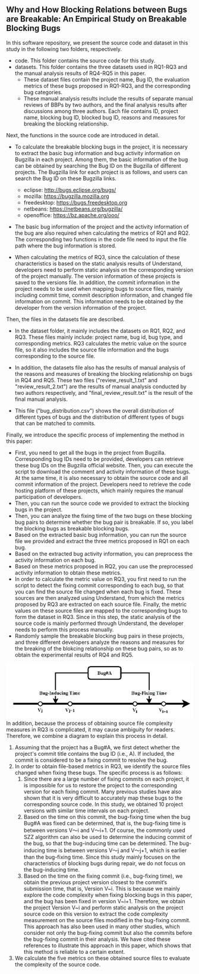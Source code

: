## Why and How Blocking Relations between Bugs are Breakable: An Empirical Study on Breakable Blocking Bugs
In this software repository, we present the source code and dataset in this study in the following two folders, respectively.
- code. This folder contains the source code for this study.
- datasets. This folder contains the three datasets used in RQ1-RQ3 and the manual analysis results of RQ4-RQ5 in this paper. 
    - These dataset files contain the project name, Bug ID, the evaluation metrics of these bugs proposed in RQ1-RQ3, and the corresponding bug categories.
    - These manual analysis results include the results of separate manual reviews of BBPs by two authors, and the final analysis results after discussions among three authors. Each file contains ID, project name, blocking bug ID, blocked bug ID, reasons and measures for breaking the blocking relationship.

Next, the functions in the source code are introduced in detail.
- To calculate the breakable blocking bugs in the project, it is necessary to extract the basic bug information and bug activity information on Bugzilla in each project. Among them, the basic information of the bug can be obtained by searching the Bug ID on the Bugzilla of different projects. The Bugzilla link for each project is as follows, and users can search the Bug ID on these Bugzilla links.
    - eclipse: http://bugs.eclipse.org/bugs/
    - mozilla: https://bugzilla.mozilla.org
    - freedesktop: https://bugs.freedesktop.org
    - netbeans: https://netbeans.org/bugzilla/
    - openoffice: https://bz.apache.org/ooo/

- The basic bug information of the project and the activity information of the bug are also required when calculating the metrics of RQ1 and RQ2. The corresponding two functions in the code file need to input the file path where the bug information is stored. 

- When calculating the metrics of RQ3, since the calculation of these characteristics is based on the static analysis results of Understand, developers need to perform static analysis on the corresponding version of the project manually. The version information of these projects is saved to the versions file. In addition, the commit information in the project needs to be used when mapping bugs to source files, mainly including commit time, commit description information, and changed file information on commit. This information needs to be obtained by the developer from the version information of the project.

Then, the files in the datasets file are described.
- In the dataset folder, it mainly includes the datasets on RQ1, RQ2, and RQ3. These files mainly include: project name, bug id, bug type, and corresponding metrics. RQ3 calculates the metric value on the source file, so it also includes the source file information and the bugs corresponding to the source file.

- In addition, the datasets file also has the results of manual analysis of the reasons and measures of breaking the blocking relationship on bugs in RQ4 and RQ5. These two files ("review_result_1.txt" and "review_result_2.txt") are the results of manual analysis conducted by two authors respectively, and "final_review_result.txt" is the result of the final manual analysis.

- This file ("bug_distribution.csv") shows the overall distribution of different types of bugs and the distribution of different types of bugs that can be matched to commits.

Finally, we introduce the specific process of implementing the method in this paper:
- First, you need to get all the bugs in the project from Bugzilla. Corresponding bug IDs need to be provided, developers can retrieve these bug IDs on the Bugzilla official website. Then, you can execute the script to download the comment and activity information of these bugs. At the same time, it is also necessary to obtain the source code and all commit information of the project. Developers need to retrieve the code hosting platform of these projects, which mainly requires the manual participation of developers.
- Then, you can run the source code we provided to extract the blocking bugs in the project.
- Then, you can analyze the fixing time of the two bugs on these blocking bug pairs to determine whether the bug pair is breakable. If so, you label the blocking bugs as breakable blocking bugs.
- Based on the extracted basic bug information, you can run the source file we provided and extract the three metrics proposed in RQ1 on each bug.
- Based on the extracted bug activity information, you can preprocess the activity information on each bug.
- Based on these metrics proposed in RQ2, you can use the preprocessed activity information to obtain these metrics.
- In order to calculate the metric value on RQ3, you first need to run the script to detect the fixing commit corresponding to each bug, so that you can find the source file changed when each bug is fixed. These sources are then analyzed using Understand, from which the metrics proposed by RQ3 are extracted on each source file. Finally, the metric values on these source files are mapped to the corresponding bugs to form the dataset in RQ3. Since in this step, the static analysis of the source code is mainly performed through Understand, the developer needs to perform this process manually.
- Randomly sample the breakable blocking bug pairs in these projects, and three different developers analyze the reasons and measures for the breaking of the blokcing relationship on these bug pairs, so as to obtain the experimental results of RQ4 and RQ5.


![The Figure of Mapping the Bugs to The Source Code](drawio.png)
In addition, because the process of obtaining source file complexity measures in RQ3 is complicated, it may cause ambiguity for readers. Therefore, we combine a diagram to explain this process in detail.
1. Assuming that the project has a Bug#A, we first detect whether the project's commit title contains the bug ID (i.e., A). If included, the commit is considered to be a fixing commit to resolve the bug. 
2. In order to obtain file-based metrics in RQ3, we identify the source files changed when fixing these bugs. The specific process is as follows:
	1. Since there are a large number of fixing commits on each project, it is impossible for us to restore the project to the corresponding version for each fixing commit. Many previous studies have also shown that it is very difficult to accurately map these bugs to the corresponding source code. In this study, we obtained 10 project versions with similar time intervals on each project. 
	2. Based on the time on this commit, the bug-fixing time when the bug Bug#A was fixed can be determined, that is, the bug-fixing time is between versions V～i and V～i+1. Of course, the commonly used SZZ algorithm can also be used to determine the inducing commit of the bug, so that the bug-inducing time can be determined. The bug-inducing time is between versions V～j and V～j+1, which is earlier than the bug-fixing time. Since this study mainly focuses on the characteristics of blocking bugs during repair, we do not focus on the bug-inducing time. 
	3. Based on the time on the fixing commit (i.e., bug-fixing time), we obtain the previous project version closest to the commit‘s submission time, that is, Version V~i. This is because we mainly explore the code complexity when fixing blocking bugs in this paper, and the bug has been fixed in version V~i+1. Therefore, we obtain the project Version V~i and perform static analysis on the project source code on this version to extract the code complexity measurement on the source files modified in the bug-fixing commit. This approach has also been used in many other studies, which consider not only the bug-fixing commit but also the commits before the bug-fixing commit in their analysis. We have cited these references to illustrate this approach in this paper, which shows that this method is reliable to a certain extent.
3. We calculate the five metrics on these obtained source files to evaluate the complexity of the source code. 
